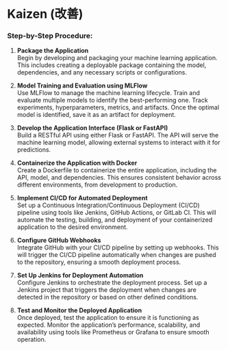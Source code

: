 # Kaizen (改善) 

### Step-by-Step Procedure:

1. **Package the Application**  
   Begin by developing and packaging your machine learning application. This includes creating a deployable package containing the model, dependencies, and any necessary scripts or configurations.

2. **Model Training and Evaluation using MLFlow**  
   Use MLFlow to manage the machine learning lifecycle. Train and evaluate multiple models to identify the best-performing one. Track experiments, hyperparameters, metrics, and artifacts. Once the optimal model is identified, save it as an artifact for deployment.

3. **Develop the Application Interface (Flask or FastAPI)**  
   Build a RESTful API using either Flask or FastAPI. The API will serve the machine learning model, allowing external systems to interact with it for predictions.

4. **Containerize the Application with Docker**  
   Create a Dockerfile to containerize the entire application, including the API, model, and dependencies. This ensures consistent behavior across different environments, from development to production.

5. **Implement CI/CD for Automated Deployment**  
   Set up a Continuous Integration/Continuous Deployment (CI/CD) pipeline using tools like Jenkins, GitHub Actions, or GitLab CI. This will automate the testing, building, and deployment of your containerized application to the desired environment.

6. **Configure GitHub Webhooks**  
   Integrate GitHub with your CI/CD pipeline by setting up webhooks. This will trigger the CI/CD pipeline automatically when changes are pushed to the repository, ensuring a smooth deployment process.

7. **Set Up Jenkins for Deployment Automation**  
   Configure Jenkins to orchestrate the deployment process. Set up a Jenkins project that triggers the deployment when changes are detected in the repository or based on other defined conditions.

8. **Test and Monitor the Deployed Application**  
   Once deployed, test the application to ensure it is functioning as expected. Monitor the application’s performance, scalability, and availability using tools like Prometheus or Grafana to ensure smooth operation.
